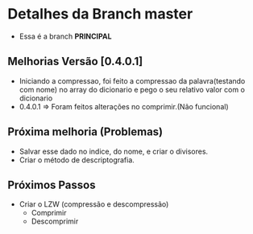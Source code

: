 # Detalhes da Branch master

- Essa é a branch **PRINCIPAL**

## Melhorias Versão [0.4.0.1]
 
- Iniciando a compressao, foi feito a compressao da palavra(testando com nome) no array do dicionario e pego o seu relativo valor com o dicionario  
- 0.4.0.1 => Foram feitos alterações no comprimir.(Não funcional)        

## Próxima melhoria (Problemas) 
- Salvar esse dado no indice, do nome, e criar o divisores.      
- Criar o método de descriptografia.  
## Próximos Passos
 
- Criar o LZW (compressão e descompressão) 
  - Comprimir  
  - Descomprimir   



